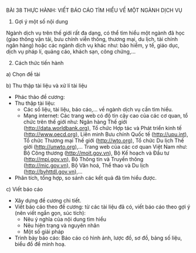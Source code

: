 BÀI 38 THỰC HÀNH: VIẾT BÁO CÁO TÌM HIỂU VỀ MỘT NGÀNH DỊCH VỤ

1. Gợi ý một số nội dung

Ngành dịch vụ trên thế giới rất đa dạng, có thể tìm hiểu một ngành đã học (giao thông vận tải, bưu chính viễn thông, thương mại, du lịch, tài chính ngân hàng) hoặc các ngành dịch vụ khác như: bảo hiểm, y tế, giáo dục, dịch vụ pháp lí, quảng cáo, khách sạn, công chứng,...

2. Cách thức tiến hành

a) Chọn đề tài

b) Thu thập tài liệu và xử lí tài liệu
- Phác thảo đề cương:
- Thu thập tài liệu:
  + Các số liệu, tài liệu, báo cáo,... về ngành dịch vụ cần tìm hiểu.
  + Mạng internet: Các trang web có độ tin cậy cao của các cơ quan, tổ chức trên thế giới như: Ngân hàng Thế giới (http://data.worldbank.org), Tổ chức Hợp tác và Phát triển kinh tế (http://www.oecd.org), Liên minh Bưu chính Quốc tế (http://upu.int), Tổ chức Thương mại Thế giới (http://wto.org), Tổ chức Du lịch Thế giới (http://unwto.org),...
  Trang web của các cơ quan Việt Nam như: Bộ Công thương (http://moit.gov.vn), Bộ Kế hoạch và Đầu tư (http://mpi.gov.vn), Bộ Thông tin và Truyền thông (http://mic.gov.vn), Bộ Văn hoá, Thể thao và Du lịch (http://bvhttdl.gov.vn),...
- Phân tích, tổng hợp, so sánh các kết quả đã tìm hiểu được.

c) Viết báo cáo
- Xây dựng đề cương chi tiết.
- Viết báo cáo theo đề cương: từ các tài liệu đã có, viết báo cáo theo gợi ý (nên viết ngắn gọn, súc tích):
  + Nêu ý nghĩa của nội dung tìm hiểu
  + Nêu hiện trạng và nguyên nhân
  + Một số giải pháp
- Trình bày báo cáo: Báo cáo có hình ảnh, lược đồ, sơ đồ, bảng số liệu, biểu đồ để minh hoạ.